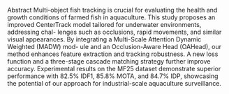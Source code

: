 Abstract
Multi-object fish tracking is crucial for evaluating the health and growth
conditions of farmed fish in aquaculture. This study proposes an improved
CenterTrack model tailored for underwater environments, addressing chal-
lenges such as occlusions, rapid movements, and similar visual appearances.
By integrating a Multi-Scale Attention Dynamic Weighted (MADW) mod-
ule and an Occlusion-Aware Head (OAHead), our method enhances feature
extraction and tracking robustness. A new loss function and a three-stage
cascade matching strategy further improve accuracy. Experimental results
on the MF25 dataset demonstrate superior performance with 82.5% IDF1,
85.8% MOTA, and 84.7% IDP, showcasing the potential of our approach
for industrial-scale aquaculture surveillance.
